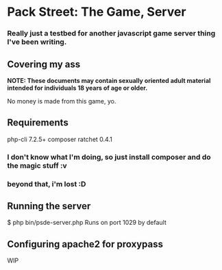 # Pack Street: The Game, Server
### Really just a testbed for another javascript game server thing I've been writing.

## Covering my ass

**NOTE: These documents may contain sexually oriented adult material intended for individuals 18 years of age or older.**

No money is made from this game, yo.

## Requirements
php-cli 7.2.5+
composer
ratchet 0.4.1

### I don't know what I'm doing, so just install composer and do the magic stuff :v
### beyond that, i'm lost :D

## Running the server
$ php bin/psde-server.php
Runs on port 1029 by default

## Configuring apache2 for proxypass
WIP